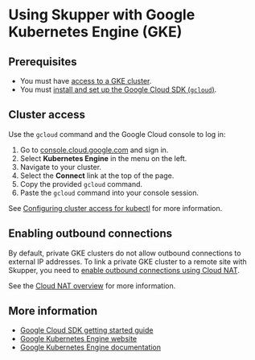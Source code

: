 # Using Skupper with Google Kubernetes Engine (GKE)

## Prerequisites

* You must have [access to a GKE cluster](https://cloud.google.com/kubernetes-engine).
* You must [install and set up the Google Cloud SDK (`gcloud`)][installation].

[installation]: https://cloud.google.com/sdk/docs/install

## Cluster access

Use the `gcloud` command and the Google Cloud console to log in:

1. Go to [console.cloud.google.com](https://console.cloud.google.com/) and sign in.
1. Select **Kubernetes Engine** in the menu on the left.
1. Navigate to your cluster.
1. Select the **Connect** link at the top of the page.
1. Copy the provided `gcloud` command.
1. Paste the `gcloud` command into your console session.

See [Configuring cluster access for kubectl][cluster-access] for more
information.

[cluster-access]: https://cloud.google.com/kubernetes-engine/docs/how-to/cluster-access-for-kubectl

## Enabling outbound connections

By default, private GKE clusters do not allow outbound connections to
external IP addresses.  To link a private GKE cluster to a remote site
with Skupper, you need to [enable outbound connections using Cloud
NAT][nat-gke].

See the [Cloud NAT overview][nat-overview] for more information.

[nat-gke]: https://cloud.google.com/nat/docs/gke-example
[nat-overview]: https://cloud.google.com/nat/docs/overview

## More information

* [Google Cloud SDK getting started guide](https://cloud.google.com/sdk/docs/quickstart)
* [Google Kubernetes Engine website](https://cloud.google.com/kubernetes-engine)
* [Google Kubernetes Engine documentation](https://cloud.google.com/kubernetes-engine/docs)
